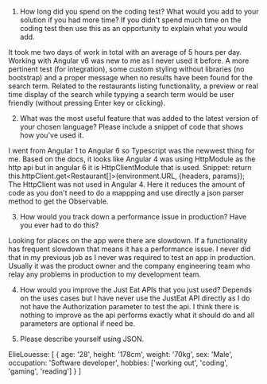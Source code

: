 1.	How long did you spend on the coding test? What would you add to your solution if you had more time? If you didn't spend much time on the coding test then use this as an opportunity to explain what you would add.

It took me two days of work in total with an average of 5 hours per day. Working with Angular v6 was new to me as I never used it before.
A more pertinent test (for integration), some custom styling without libraries (no bootstrap) and a proper message when no results have been found for the search term.
Related to the restaurants listing functionality, a preview or real time display of the search while typying a search term would be user friendly (without pressing Enter key or clicking).

2.	What was the most useful feature that was added to the latest version of your chosen language? Please include a snippet of code that shows how you've used it.

I went from Angular 1 to Angular 6 so Typescript was the newwest thing for me. Based on the docs, it looks like Angular 4 was using HttpModule as the http api but in angular 6 it is HttpClientModule that is used.
Snippet: return this.httpClient.get<Restaurant[]>(environment.URL, {headers, params});
The HttpClient was not used in Angular 4. Here it reduces the amount of code as you don't need to do a mappping and use directly a json parser method to get the Observable.

3.	How would you track down a performance issue in production? Have you ever had to do this?

Looking for places on the app were there are slowdown. If a functionality has frequent slowdown that means it has a performance issue.
I never did that in my previous job as I never was required to test an app in production. Usually it was the product owner and the company engineering team who relay any problems in production to my development team.

4.	How would you improve the Just Eat APIs that you just used?
Depends on the uses cases but I have never use the JustEat API directly as I do not have the Authorization parameter to test the api.
I think there is nothing to improve as the api performs exactly what it should do and all parameters are optional if need be.

5.	Please describe yourself using JSON.

ElieLouesse: [
    {
        age: '28',
        height: '178cm',
        weight: '70kg',
        sex: 'Male',
        occupation: 'Software developer',
        hobbies: ['working out', 'coding', 'gaming', 'reading']
    }
]
